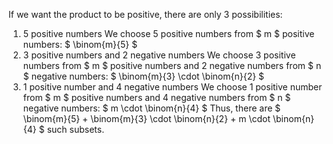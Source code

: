 If we want the product to be positive, there are only 3 possibilities:

1. 5 positive numbers
   We choose 5 positive numbers from $ m $ positive numbers: $ \binom{m}{5} $
2. 3 positive numbers and 2 negative numbers
   We choose 3 positive numbers from $ m $ positive numbers and 2 negative numbers from $ n $ negative numbers: $ \binom{m}{3} \cdot \binom{n}{2} $
3. 1 positive number and 4 negative numbers
   We choose 1 positive number from $ m $ positive numbers and 4 negative numbers from $ n $ negative numbers: $ m \cdot \binom{n}{4} $
   Thus, there are $ \binom{m}{5} + \binom{m}{3} \cdot \binom{n}{2} + m \cdot \binom{n}{4} $ such subsets.
